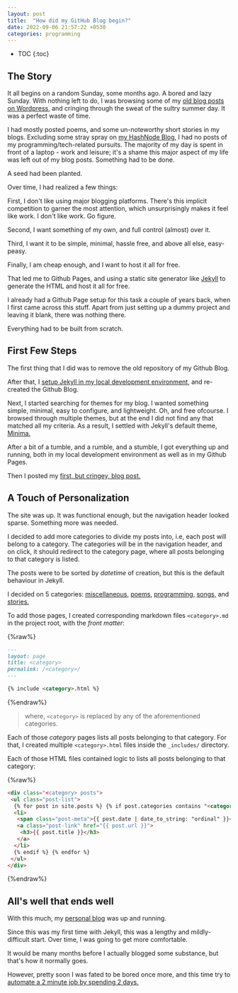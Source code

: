 ```yaml
---
layout: post
title:  "How did my GitHub Blog begin?"
date: 2022-09-06 21:57:22 +0530
categories: programming
---
```


<style type='text/css'>#markdown-toc::before{content:'Table of Contents';font-weight:700}#markdown-toc{border:3px solid #aaa;padding:1.5em;margin-left:0;display:inline-block}</style>

* TOC
{:toc}

## The Story

It all begins on a random Sunday, some months ago. A bored and lazy Sunday. With nothing left to do, I was browsing some of my [old blog posts on Wordpress,](https://thebareme.wordpress.com/) and cringing through the sweat of the sultry summer day. It was a perfect waste of time.

I had mostly posted poems, and some un-noteworthy short stories in my blogs. Excluding some stray spray on [my HashNode Blog,](https://biplobmanna.hashnode.dev/) I had no posts of my programming/tech-related pursuits. The majority of my day is spent in front of a laptop - work and leisure; it's a shame this major aspect of my life was left out of my blog posts. Something had to be done.

A seed had been planted.

Over time, I had realized a few things:

First, I don't like using major blogging platforms. There's this implicit competition to garner the most attention, which unsurprisingly makes it feel like work. I don't like work. Go figure.

Second, I want something of my own, and full control (almost) over it.

Third, I want it to be simple, minimal, hassle free, and above all else, easy-peasy.

Finally, I am cheap enough, and I want to host it all for free.

That led me to Github Pages, and using a static site generator like [Jekyll](https://jekyllrb.com/) to generate the HTML and host it all for free.

I already had a Github Page setup for this task a couple of years back, when I first came across this stuff. Apart from just setting up a dummy project and leaving it blank, there was nothing there.

Everything had to be built from scratch.

## First Few Steps

The first thing that I did was to remove the old repository of my Github Blog.

After that, I [setup Jekyll in my local development environment](https://jekyllrb.com/docs/step-by-step/01-setup/), and re-created the Github Blog.

Next, I started searching for themes for my blog. I wanted something simple, minimal, easy to configure, and lightweight. Oh, and free ofcourse. I browsed through multiple themes, but at the end I did not find any that matched all my criteria. As a result, I settled with Jekyll's default theme, [Minima.](https://github.com/jekyll/minima)

After a bit of a tumble, and a rumble, and a stumble, I got everything up and running, both in my local development environment as well as in my Github Pages.

Then I posted my [first, but cringey, blog post.](https://biplobmanna.github.io/miscellaneous/2022/04/20/first-blog-post.html)

## A Touch of Personalization

The site was up. It was functional enough, but the navigation header looked sparse. Something more was needed.

I decided to add more categories to divide my posts into, i.e, each post will belong to a category. The categories will be in the navigation header, and on click, it should redirect to the category page, where all posts belonging to that category is listed.

The posts were to be sorted by _datetime_ of creation, but this is the default behaviour in Jekyll.

I decided on 5 categories: [miscellaneous,](https://biplobmanna.github.io/miscellaneous/) [poems,](https://biplobmanna.github.io/poems/) [programming,](https://biplobmanna.github.io/programming/) [songs,](https://biplobmanna.github.io/songs/) and [stories.](https://biplobmanna.github.io/stories/)

To add those pages, I created corresponding markdown files `<category>.md` in the project root, with the _front matter_:

{%raw%}

```markdown
---
layout: page
title: <category>
permalink: /<category>/
---

{% include <category>.html %}
```

{%endraw%}

> where, `<category>` is replaced by any of the aforementioned categories.

Each of those _category_ pages lists all posts belonging to that category. For that, I created multiple `<category>.html` files inside the `_includes/` directory.

Each of those HTML files contained logic to lists all posts belonging to that category:

{%raw%}

```html
<div class="<category> posts">
 <ul class="post-list">
  {% for post in site.posts %} {% if post.categories contains "<category>" %}
  <li>
   <span class="post-meta">{{ post.date | date_to_string: "ordinal" }}</span>
   <a class="post-link" href="{{ post.url }}">
    <h3>{{ post.title }}</h3>
   </a>
  </li>
  {% endif %} {% endfor %}
 </ul>
</div>
```

{%endraw%}

## All's well that ends well

With this much, my [personal blog](https://biplobmanna.github.io/) was up and running.

Since this was my first time with Jekyll, this was a lengthy and mildly-difficult start. Over time, I was going to get more comfortable.

It would be many months before I actually blogged some substance, but that's how it normally goes.

However, pretty soon I was fated to be bored once more, and this time try to [automate a 2 minute job by spending 2 days.](https://biplobmanna.github.io/programming/2022/09/06/bash-script-for-generating-jekyll-markdown-posts.html)
